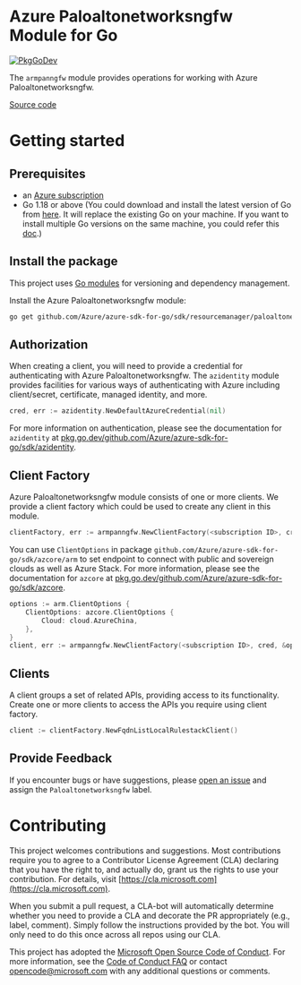# Azure Paloaltonetworksngfw Module for Go

[![PkgGoDev](https://pkg.go.dev/badge/github.com/Azure/azure-sdk-for-go/sdk/resourcemanager/paloaltonetworksngfw/armpanngfw)](https://pkg.go.dev/github.com/Azure/azure-sdk-for-go/sdk/resourcemanager/paloaltonetworksngfw/armpanngfw)

The `armpanngfw` module provides operations for working with Azure Paloaltonetworksngfw.

[Source code](https://github.com/Azure/azure-sdk-for-go/tree/main/sdk/resourcemanager/paloaltonetworksngfw/armpanngfw)

# Getting started

## Prerequisites

- an [Azure subscription](https://azure.microsoft.com/free/)
- Go 1.18 or above (You could download and install the latest version of Go from [here](https://go.dev/doc/install). It will replace the existing Go on your machine. If you want to install multiple Go versions on the same machine, you could refer this [doc](https://go.dev/doc/manage-install).)

## Install the package

This project uses [Go modules](https://github.com/golang/go/wiki/Modules) for versioning and dependency management.

Install the Azure Paloaltonetworksngfw module:

```sh
go get github.com/Azure/azure-sdk-for-go/sdk/resourcemanager/paloaltonetworksngfw/armpanngfw
```

## Authorization

When creating a client, you will need to provide a credential for authenticating with Azure Paloaltonetworksngfw.  The `azidentity` module provides facilities for various ways of authenticating with Azure including client/secret, certificate, managed identity, and more.

```go
cred, err := azidentity.NewDefaultAzureCredential(nil)
```

For more information on authentication, please see the documentation for `azidentity` at [pkg.go.dev/github.com/Azure/azure-sdk-for-go/sdk/azidentity](https://pkg.go.dev/github.com/Azure/azure-sdk-for-go/sdk/azidentity).

## Client Factory

Azure Paloaltonetworksngfw module consists of one or more clients. We provide a client factory which could be used to create any client in this module.

```go
clientFactory, err := armpanngfw.NewClientFactory(<subscription ID>, cred, nil)
```

You can use `ClientOptions` in package `github.com/Azure/azure-sdk-for-go/sdk/azcore/arm` to set endpoint to connect with public and sovereign clouds as well as Azure Stack. For more information, please see the documentation for `azcore` at [pkg.go.dev/github.com/Azure/azure-sdk-for-go/sdk/azcore](https://pkg.go.dev/github.com/Azure/azure-sdk-for-go/sdk/azcore).

```go
options := arm.ClientOptions {
    ClientOptions: azcore.ClientOptions {
        Cloud: cloud.AzureChina,
    },
}
client, err := armpanngfw.NewClientFactory(<subscription ID>, cred, &options)
```

## Clients

A client groups a set of related APIs, providing access to its functionality.  Create one or more clients to access the APIs you require using client factory.

```go
client := clientFactory.NewFqdnListLocalRulestackClient()
```

## Provide Feedback

If you encounter bugs or have suggestions, please
[open an issue](https://github.com/Azure/azure-sdk-for-go/issues) and assign the `Paloaltonetworksngfw` label.

# Contributing

This project welcomes contributions and suggestions. Most contributions require
you to agree to a Contributor License Agreement (CLA) declaring that you have
the right to, and actually do, grant us the rights to use your contribution.
For details, visit [https://cla.microsoft.com](https://cla.microsoft.com).

When you submit a pull request, a CLA-bot will automatically determine whether
you need to provide a CLA and decorate the PR appropriately (e.g., label,
comment). Simply follow the instructions provided by the bot. You will only
need to do this once across all repos using our CLA.

This project has adopted the
[Microsoft Open Source Code of Conduct](https://opensource.microsoft.com/codeofconduct/).
For more information, see the
[Code of Conduct FAQ](https://opensource.microsoft.com/codeofconduct/faq/)
or contact [opencode@microsoft.com](mailto:opencode@microsoft.com) with any
additional questions or comments.